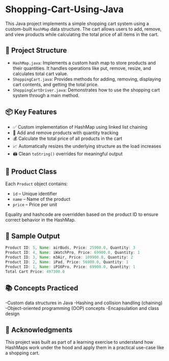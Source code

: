 # Shopping-Cart-Using-Java

This Java project implements a simple shopping cart system using a custom-built `HashMap` data structure. The cart allows users to add, remove, and view products while calculating the total price of all items in the cart.

## 📁 Project Structure

- `HashMap.java`: Implements a custom hash map to store products and their quantities. It handles operations like put, remove, resize, and calculates total cart value.
- `ShoppingCart.java`: Provides methods for adding, removing, displaying cart contents, and getting the total price.
- `ShoppingCartDriver.java`: Demonstrates how to use the shopping cart system through a main method.

## 📦 Key Features

- ✅ Custom implementation of HashMap using linked list chaining
- 🛒 Add and remove products with quantity tracking
- 💰 Calculate the total price of all products in the cart
- 📈 Automatically resizes the underlying structure as the load increases
- 🖨️ Clean `toString()` overrides for meaningful output

## 📘 Product Class

Each `Product` object contains:
- `id` – Unique identifier
- `name` – Name of the product
- `price` – Price per unit

Equality and hashcode are overridden based on the product ID to ensure correct behavior in the HashMap.

## 🧪 Sample Output

```java
Product ID: 5, Name: airBuds, Price: 25900.0, Quantity: 3
Product ID: 4, Name: iWatchPro, Price: 69900.0, Quantity: 1
Product ID: 3, Name: m3Air, Price: 109900.0, Quantity: 2
Product ID: 2, Name: iPad, Price: 56900.0, Quantity: 1
Product ID: 1, Name: iP16Pro, Price: 69900.0, Quantity: 1
Total Cart Price: 497300.0
```

## 📚 Concepts Practiced

-Custom data structures in Java
-Hashing and collision handling (chaining)
-Object-oriented programming (OOP) concepts
-Encapsulation and class design

## 🙌 Acknowledgments
This project was built as part of a learning exercise to understand how HashMaps work under the hood and apply them in a practical use-case like a shopping cart.
